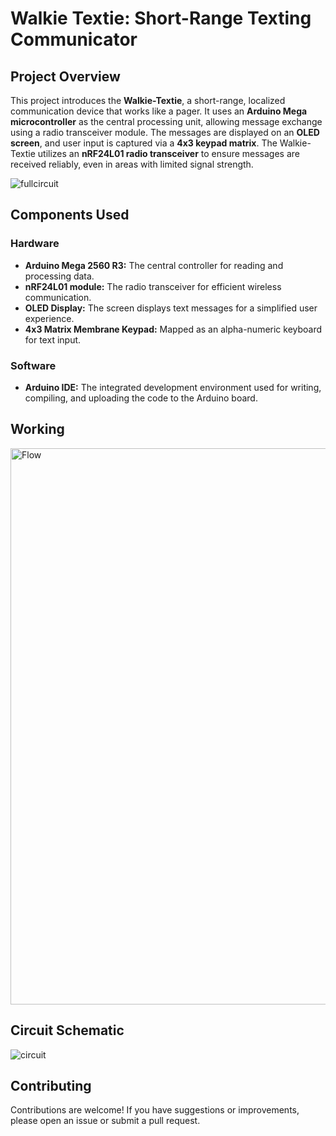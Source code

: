 # Walkie Textie: Short-Range Texting Communicator

## Project Overview

This project introduces the **Walkie-Textie**, a short-range, localized communication device that works like a pager. It uses an **Arduino Mega microcontroller** as the central processing unit, allowing message exchange using a radio transceiver module. The messages are displayed on an **OLED screen**, and user input is captured via a **4x3 keypad matrix**. The Walkie-Textie utilizes an **nRF24L01 radio transceiver** to ensure messages are received reliably, even in areas with limited signal strength.

![fullcircuit](https://github.com/user-attachments/assets/996af16e-0daa-4559-bc9e-7069d267ade7)

## Components Used

### Hardware

- **Arduino Mega 2560 R3:** The central controller for reading and processing data.
- **nRF24L01 module:** The radio transceiver for efficient wireless communication.
- **OLED Display:** The screen displays text messages for a simplified user experience.
- **4x3 Matrix Membrane Keypad:** Mapped as an alpha-numeric keyboard for text input.

### Software

- **Arduino IDE:** The integrated development environment used for writing, compiling, and uploading the code to the Arduino board.

 ## Working
<img width="890" alt="Flow" src="https://github.com/user-attachments/assets/7a9f382a-1b92-4206-9b5f-5ac90436eac7">

 ## Circuit Schematic
![circuit](https://github.com/user-attachments/assets/9b25d22c-7d36-45b6-85c2-2a93ca209496)

## Contributing

Contributions are welcome! If you have suggestions or improvements, please open an issue or submit a pull request.

